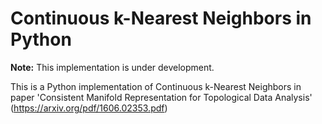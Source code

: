 # Continuous k-Nearest Neighbors in Python

**Note:** This implementation is under development.

This is a Python implementation of Continuous k-Nearest Neighbors in paper
'Consistent Manifold Representation for Topological Data Analysis'
(https://arxiv.org/pdf/1606.02353.pdf)
